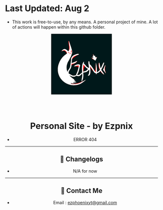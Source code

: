 # Last Updated: Aug 2
- This work is free-to-use, by any means. A personal project of mine. A lot of actions will happen within this github folder. 

<div align="center">
<img width="200" height="200" src="images/ezpnix.png" align="center" alt="">

<br></br>


# Personal Site - by Ezpnix
- ERROR 404


--- 
## 📢 Changelogs
- N/A for now

---

## 💬 Contact Me

-  Email : ezphoenixyt@gmail.com
